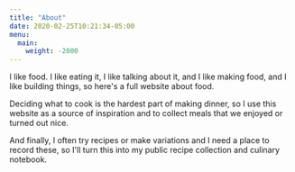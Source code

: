 ```yaml
---
title: "About"
date: 2020-02-25T10:21:34-05:00
menu:
  main:
    weight: -2000
---
```


I like food. I like eating it, I like talking about it, and I like making food, and I like building things, so here's a full website about food.

Deciding what to cook is the hardest part of making dinner, so I use this website as a source of inspiration and to collect meals that we enjoyed or turned out nice.

And finally, I often try recipes or make variations and I need a place to record these, so I'll turn this into my public recipe collection and culinary notebook.
